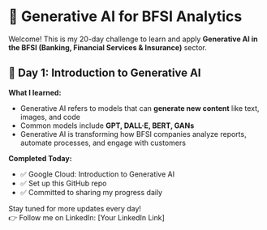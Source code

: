 # 🚀 Generative AI for BFSI Analytics

Welcome! This is my 20-day challenge to learn and apply **Generative AI in the BFSI (Banking, Financial Services & Insurance)** sector.

## 📅 Day 1: Introduction to Generative AI

**What I learned:**
- Generative AI refers to models that can **generate new content** like text, images, and code
- Common models include **GPT, DALL·E, BERT, GANs**
- Generative AI is transforming how BFSI companies analyze reports, automate processes, and engage with customers

**Completed Today:**
- ✅ Google Cloud: Introduction to Generative AI
- ✅ Set up this GitHub repo
- ✅ Committed to sharing my progress daily

Stay tuned for more updates every day!  
👉 Follow me on LinkedIn: [Your LinkedIn Link]
